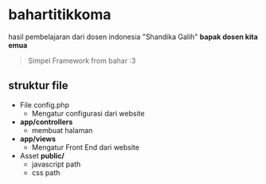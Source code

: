 # bahartitikkoma
hasil pembelajaran dari dosen indonesia "Shandika Galih" __bapak dosen kita emua__
> Simpel Framework from bahar :3

## struktur file
- File config.php
	- Mengatur configurasi dari website
- __app/controllers__
	- membuat halaman 
- __app/views__
	- Mengatur Front End dari website
- Asset __public/__ 
	- javascript path
	- css path
